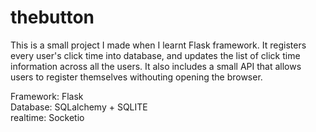 # thebutton

This is a small project I made when I learnt Flask framework. It registers every user's click time into database, and updates the list of click time information across all the users. It also includes a small API that allows users to register themselves withouting opening the browser.

Framework: Flask <br>
Database: SQLalchemy + SQLITE <br>
realtime: Socketio


